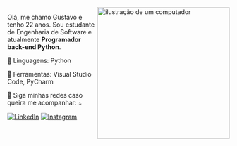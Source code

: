 <img src="https://i.postimg.cc/dtdGCJKv/Programming-amico.png" alt="ilustração de um computador" min-width="300px" max-width="300px" width="300px" align="right">
<p align="left"> 
  Olá, me chamo Gustavo e tenho 22 anos. Sou estudante de Engenharia de Software e atualmente <strong>Programador back-end Python</strong>.<br>
</p>

<p align="left">
  🦄 Linguagens: Python
</p>

<p align="left">
  💼 Ferramentas: Visual Studio Code, PyCharm
</p>

<p align="left">
  💌 Siga minhas redes caso queira me acompanhar: ⤵️
</p>

<p align="left">
  <a href="#" title="LinkedIn">
  <img src="https://img.shields.io/badge/-Linkedin-0e76a8?style=flat-square&logo=Linkedin&logoColor=white&link=https://www.linkedin.com/in/guve/" alt="LinkedIn"/></a>
  <a href="#" title="Instagram">
  <img src="https://img.shields.io/badge/-Instagram-DF0174?style=flat-square&labelColor=DF0174&logo=instagram&logoColor=white&link=https://www.instagram.com/gustaom" alt="Instagram"/></a>
</p>
